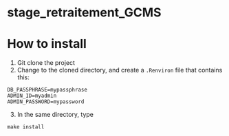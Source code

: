 # stage_retraitement_GCMS

# How to install

1. Git clone the project
2. Change to the cloned directory, and create a `.Renviron` file that contains this:

```
DB_PASSPHRASE=mypassphrase
ADMIN_ID=myadmin
ADMIN_PASSWORD=mypassword
```

3. In the same directory, type

```
make install
```
